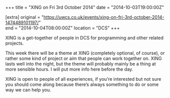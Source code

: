 +++
title = "XING on Fri 3rd October 2014"
date = "2014-10-03T19:00:00Z"

[extra]
original = "https://uwcs.co.uk/events/xing-on-fri-3rd-october-2014-1474489101197/"    
end = "2014-10-04T08:00:00Z"
location = "DCS"
+++

XING is a get-together of people in DCS for programming and other related projects.

This week there will be a theme at XING (completely optional, of course), or rather some kind of project or aim that people can work together on. XING lasts well into the night, but the theme will probably mainly be a thing at more sensible hours. I will put more info here before the day.

XING is open to people of all experiences, if you’re interested but not sure you should come along because there’s always something to do or some way we can help you.

